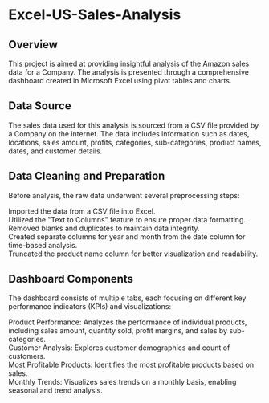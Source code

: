 # Excel-US-Sales-Analysis
## Overview
This project is aimed at providing insightful analysis of the Amazon sales data for a Company. The analysis is presented through a comprehensive dashboard created in Microsoft Excel using pivot tables and charts.

## Data Source
The sales data used for this analysis is sourced from a CSV file provided by a Company on the internet. The data includes information such as dates, locations, sales amount, profits, categories, sub-categories, product names, dates, and customer details.

## Data Cleaning and Preparation
Before analysis, the raw data underwent several preprocessing steps:

Imported the data from a CSV file into Excel.  
Utilized the "Text to Columns" feature to ensure proper data formatting.  
Removed blanks and duplicates to maintain data integrity.  
Created separate columns for year and month from the date column for time-based analysis.  
Truncated the product name column for better visualization and readability.

## Dashboard Components
The dashboard consists of multiple tabs, each focusing on different key performance indicators (KPIs) and visualizations:

Product Performance: Analyzes the performance of individual products, including sales amount, quantity sold, profit margins, and sales by sub-categories.  
Customer Analysis: Explores customer demographics and count of customers.  
Most Profitable Products: Identifies the most profitable products based on sales.  
Monthly Trends: Visualizes sales trends on a monthly basis, enabling seasonal and trend analysis.  
